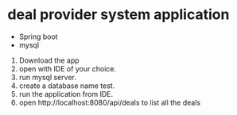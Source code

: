 # deal provider system application 
+ Spring boot
+ mysql


1. Download the app
2. open with IDE of your choice.
3. run mysql server.
4. create a database name test.
5. run the application from IDE.
6. open http://localhost:8080/api/deals to list all the deals

